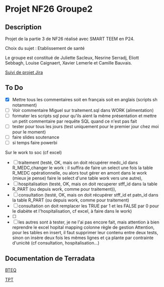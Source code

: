 # Projet NF26 Groupe2

## Description

Projet de la partie 3 de NF26 réalisé avec SMART TEEM en P24.

Choix du sujet : Etablissement de santé

Le groupe est constitué de Juliette Sacleux, Nesrine Serradj, Eliott Sebbagh, Louise Caignaert, Xavier Lemerle et Camille Bauvais.

[Suivi de projet Jira](https://nf26groupe2.atlassian.net/jira/software/projects/SCRUM/boards/1/backlog)

## To Do
- [X] Mettre tous les commentaires soit en français soit en anglais (scripts sh notamment)
- [ ] Voir commentaire Miguel sur traitement.sql dans WORK (alimentation)
- [ ] formater les scripts sql pour qu'ils aient la même présentation et mettre un petit commentaire par requête SQL quand ce n'est pas fait
- [ ] tester pour tous les jours (test uniquement pour le premier jour chez moi pour le moment)
- [ ] faire slides soutenance
- [ ] si temps faire powerbi

Sur le work to soc (cf excel)
- [ ] traitement (testé, OK, mais on doit récupérer medc_id dans R_MEDC,changer le work :  il suffira de faire un select une fois la table R_MEDC opérationnelle, ou alors tout gérer en amont dans le work (mieux je pense) faire le select d'une table work vers une autre),
- [ ]  hospitalisation (testé, OK, mais on doit recuperer stff_id dans la table R_PART (ou depuis work, comme pour traitement)), 
- [ ] consultation (testé, OK, mais on doit récupérer stff_id et patn_id dans la table R_PART (ou depuis work, comme pour traitement)
- [ ] consultation on doit remplacer les TRUE par 1 et les FALSE par 0 pour le diabète et l'hospitalisation, cf excel, à faire dans le work)
- [ ]
- [ ] les autres sont à tester, je ne l'ai pas encore fait, mais attention à bien reprendre le excel hopital mapping colonne règle de gestion
Attention, pour les tables en insert, il faut supprimer leur contenu entre deux tests, sinon on insère deux fois les mêmes lignes et ça plante par contrainte d'unicité (cf consultation, hospitalisation...)
## Documentation de Terradata

[BTEQ](https://docs.teradata.com/r/Enterprise_IntelliFlex_Lake_VMware/Basic-Teradata-Query-Reference-17.20/Introduction-to-BTEQ/BTEQ-Operation-in-the-Client-Server-Environment/BTEQ-Communication)

[TPT](https://www.google.com/url?sa=t&source=web&rct=j&opi=89978449&url=https://quickstarts.teradata.com/tools-and-utilities/run-bulkloads-efficiently-with-teradata-parallel-transporter.html&ved=2ahUKEwjvodTlssGGAxUgUaQEHQLLDTwQFnoECBIQAQ&usg=AOvVaw1lBRZClWMFdRnEst-f-i4L)

